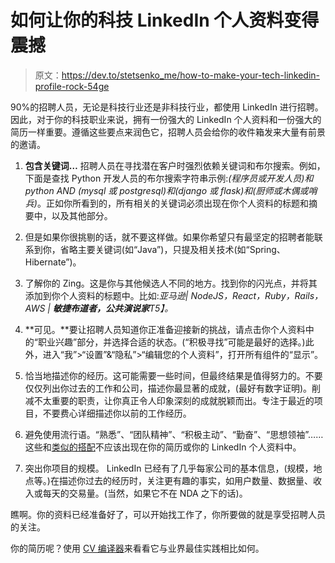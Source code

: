 # 如何让你的科技 LinkedIn 个人资料变得震撼

> 原文：<https://dev.to/stetsenko_me/how-to-make-your-tech-linkedin-profile-rock-54ge>

90%的招聘人员，无论是科技行业还是非科技行业，都使用 LinkedIn 进行招聘。因此，对于你的科技职业来说，拥有一份强大的 LinkedIn 个人资料和一份强大的简历一样重要。遵循这些要点来润色它，招聘人员会给你的收件箱发来大量有前景的邀请。

1.  **包含关键词…** 招聘人员在寻找潜在客户时强烈依赖关键词和布尔搜索。例如，下面是查找 Python 开发人员的布尔搜索字符串示例:*(程序员或开发人员)和 python AND (mysql 或 postgresql)和(django 或 flask)和(厨师或木偶或哨兵)*。正如你所看到的，所有相关的关键词必须出现在你个人资料的标题和摘要中，以及其他部分。

2.  但是如果你很挑剔的话，就不要这样做。如果你希望只有最坚定的招聘者能联系到你，省略主要关键词(如“Java”)，只提及相关技术(如“Spring、Hibernate”)。

3.  了解你的 Zing。这是你与其他候选人不同的地方。找到你的闪光点，并将其添加到你个人资料的标题中。比如:*亚马逊| NodeJS，React，Ruby，Rails，AWS | **敏捷布道者，公共演说家**T5】。*

4.  **可见。**要让招聘人员知道你正准备迎接新的挑战，请点击你个人资料中的“职业兴趣”部分，并选择合适的状态。(“积极寻找”可能是最好的选择。)此外，进入“我”>“设置”&“隐私”>“编辑您的个人资料”，打开所有组件的“显示”。

5.  恰当地描述你的经历。这可能需要一些时间，但最终结果是值得努力的。不要仅仅列出你过去的工作和公司，描述你最显著的成就，(最好有数字证明)。削减不太重要的职责，让你真正令人印象深刻的成就脱颖而出。专注于最近的项目，不要费心详细描述你以前的工作经历。

6.  避免使用流行语。“熟悉”、“团队精神”、“积极主动”、“勤奋”、“思想领袖”……这些和[类似的搭配](https://www.glassdoor.com/blog/21-words-to-never-include-in-your-resume/)不应该出现在你的简历或你的 LinkedIn 个人资料中。

7.  突出你项目的规模。 LinkedIn 已经有了几乎每家公司的基本信息，(规模，地点等。)在描述你过去的经历时，关注更有趣的事实，如用户数量、数据量、收入或每天的交易量。(当然，如果它不在 NDA 之下的话)。

瞧啊。你的资料已经准备好了，可以开始找工作了，你所要做的就是享受招聘人员的关注。

你的简历呢？使用 [CV 编译器](https://cvcompiler.com/?login&utm=34151103c2862983)来看看它与业界最佳实践相比如何。